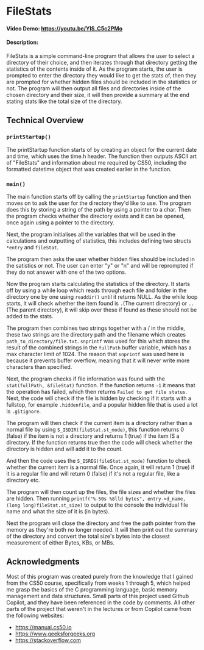 # FileStats
#### Video Demo: https://youtu.be/YlS_C5c2PMo
#### Description:

FileStats is a simple command-line program that allows the user to select a directory of their choice, and then iterates through that directory getting the statistics of the contents inside of it. As the program starts, the user is prompted to enter the directory they would like to get the stats of, then they are prompted for whether hidden files should be included in the statistics or not. The program will then output all files and directories inside of the chosen directory and their size, it will then provide a summary at the end stating stats like the total size of the directory.

## <strong>Technical Overview</strong>

### `printStartup()`
The printStartup function starts of by creating an object for the current date and time, which uses the time.h header. The function then outputs ASCII art of "FileStats" and information about me required by CS50, including the formatted datetime object that was created earlier in the function.

### `main()`

The main function starts off by calling the `printStartup` function and then moves on to ask the user for the directory they'd like to use. The program does this by storing a string of the path by using a pointer to a char. Then the program checks whether the directory exists and it can be opened, once again using a pointer to the directory.

Next, the program initialises all the variables that will be used in the calculations and outputting of statistics, this includes defining two structs `*entry` and `fileStat`.

The program then asks the user whether hidden files should be included in the satistics or not. The user can enter "y" or "n" and will be reprompted if they do not answer with one of the two options. 

Now the program starts calculating the statistics of the directory. It starts off by using a while loop which reads through each file and folder in the directory one by one using `readdir()` until it returns NULL. As the while loop starts, it will check whether the item found is `.`(The current directory) or `..`(The parent directory), it will skip over these if found as these should not be added to the stats. 

The program then combines two strings together with a / in the middle, these two strings are the directory path and the filename which creates `path_to_directory/file.txt`. `snprintf` was used for this which stores the result of the combined strings in the `fullPath` buffer variable, which has a max character limit of 1024. The reason that `snprintf` was used here is because it prevents buffer overflow, meaning that it will never write more characters than specified.

Next, the program checks if file information was found with the `stat(fullPath, &fileStat)` function. If the function returns `-1` it means that the operation has failed, which then returns `Failed to get file status`. Next, the code will check if the file is hidden by checking if it starts with a fullstop, for example `.hiddenfile`, and a popular hidden file that is used a lot is `.gitignore`. 

The program will then check if the current item is a directory rather than a normal file by using `S_ISDIR(fileStat.st_mode)`, this function returns 0 (false) if the item is not a directory and returns 1 (true) if the item IS a directory. If the function returns true then the code will check whether the directory is hidden and will add it to the count.

And then the code uses the `S_ISREG(fileStat.st_mode)` function to check whether the current item is a normal file. Once again, it will return 1 (true) if it is a regular file and will return 0 (false) if it's not a regular file, like a directory etc.

The program will then count up the files, the file sizes and whether the files are hidden. Then running `printf("%-50s %8lld bytes", entry->d_name, (long long)fileStat.st_size)` to output to the console the individual file name and what the size of it is (in bytes).

Next the program will close the directory and free the path pointer from the memory as they're both no longer needed. It will then print out the summary of the directory and convert the total size's bytes into the closest measurement of either Bytes, KBs, or MBs. 

## <strong>Acknowledgments</strong>

Most of this program was created purely from the knowledge that I gained from the CS50 course, specifically from weeks 1 through 5, which helped me grasp the basics of the C programming language, basic memory management and data structures. Small parts of this project used Github Copilot, and they have been referenced in the code by comments. All other parts of the project that weren't in the lectures or from Copilot came from the following websites:

- https://manual.cs50.io
- https://www.geeksforgeeks.org
- https://stackoverflow.com